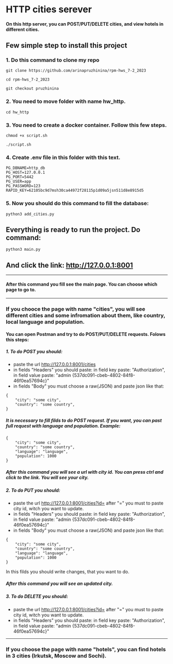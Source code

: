 # HTTP cities serever
#### On this http server, you can POST/PUT/DELETE cities, and view hotels in different cities.

## Few simple step to install this project

### 1. Do this command to clone my repo

```
git clone https://github.com/arinapruzhinina/rpm-hws_7-2_2023
```
```
cd rpm-hws_7-2_2023
```
```
git checkout pruzhinina
```
### 2. You need to move folder with name hw_http.

```
cd hw_http
```

### 3. You need to create a docker container. Follow this few steps.

```
chmod +x script.sh
```
```
./script.sh
```
### 4. Create .env file in this folder with this text.
```
PG_DBNAME=http_db
PG_HOST=127.0.0.1
PG_PORT=5442
PG_USER=app
PG_PASSWORD=123
RAPID_KEY=62105bc9d7msh30ca44972f28115p1d09a5jsn511d8e8915d5
```
### 5. __Now you should do this command to fill the database:__

```
python3 add_cities.py
```

## Everything is ready to run the project. Do command:
```
python3 main.py
```
## And click the link: http://127.0.0.1:8001

---
#### After this command you fill see the main page. You can choose which page to go to. 
---
### If you chooce the page with name "cities", you will see different cities and some infromation about them, like country, local language and population. 

#### You can open Postman and try to do POST/PUT/DELETE requests. Folows this steps:

##### 1. To do POST you should:
* paste the url http://127.0.0.1:8001/cities
* in fields "Headers" you should paste:
in field key paste: "Authorization",
in field value paste: "admin {537dc091-cbeb-4802-84f8-46f0ea57694c}"
* in fields "Body" you must choose a raw(JSON) and paste json like that:
```
{
    "city": "some city", 
    "country": "some country",   
}
```
##### It is necessary to fill filds to do POST request. If you want, you can  past full request with language and population. Example:
```
{
    "city": "some city", 
    "country": "some country", 
    "language": "language",
    "population": 1000   
}

```
##### After this command you will see a url with city id. You can press ctrl and click to the link. You will see your city.
 
 ##### 2. To do PUT you should:
* paste the url http://127.0.0.1:8001/cities?id=
after "=" you must to paste city id, witch you want to update.
* in fields "Headers" you should paste:
in field key paste: "Authorization",
in field value paste: "admin {537dc091-cbeb-4802-84f8-46f0ea57694c}"
* in fields "Body" you must choose a raw(JSON) and paste json like that:
```
{
    "city": "some city", 
    "country": "some country", 
    "language": "language",
    "population": 1000   
}
```
In this filds you should write changes, that you want to do.
##### After this command you will see an updated city.

##### 3. To do DELETE you should:
* paste the url http://127.0.0.1:8001/cities?id=
after "=" you must to paste city id, witch you want to update.
* in fields "Headers" you should paste:
in field key paste: "Authorization",
in field value paste: "admin {537dc091-cbeb-4802-84f8-46f0ea57694c}"
---
### If you choose the page with name "hotels", you can find hotels in 3 cities (Irkutsk, Moscow and Sochi).
